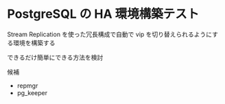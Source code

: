# PostgreSQL の HA 環境構築テスト

Stream Replication を使った冗長構成で自動で vip を切り替えられるようにする環境を構築する

できるだけ簡単にできる方法を検討

候補

* repmgr
* pg_keeper

